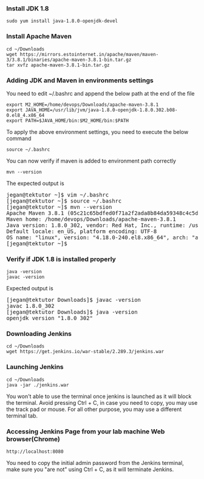 ### Install JDK 1.8
```
sudo yum install java-1.8.0-openjdk-devel
```
### Install Apache Maven 
```
cd ~/Downloads
wget https://mirrors.estointernet.in/apache/maven/maven-3/3.8.1/binaries/apache-maven-3.8.1-bin.tar.gz
tar xvfz apache-maven-3.8.1-bin.tar.gz
```

### Adding JDK and Maven in environments settings
You need to edit ~/.bashrc and append the below path at the end of the file
```
export M2_HOME=/home/devops/Downloads/apache-maven-3.8.1
export JAVA_HOME=/usr/lib/jvm/java-1.8.0-openjdk-1.8.0.302.b08-0.el8_4.x86_64
export PATH=$JAVA_HOME/bin:$M2_HOME/bin:$PATH
```
To apply the above environment settings, you need to execute the below command
```
source ~/.bashrc
```
You can now verify if maven is added to environment path correctly
```
mvn --version
```
The expected output is
<pre>
jegan@tektutor ~]$ vim ~/.bashrc
[jegan@tektutor ~]$ source ~/.bashrc
[jegan@tektutor ~]$ mvn --version
Apache Maven 3.8.1 (05c21c65bdfed0f71a2f2ada8b84da59348c4c5d)
Maven home: /home/devops/Downloads/apache-maven-3.8.1
Java version: 1.8.0_302, vendor: Red Hat, Inc., runtime: /usr/lib/jvm/java-1.8.0-openjdk-1.8.0.302.b08-0.el8_4.x86_64/jre
Default locale: en_US, platform encoding: UTF-8
OS name: "linux", version: "4.18.0-240.el8.x86_64", arch: "amd64", family: "unix"
[jegan@tektutor ~]$ 
</pre>

### Verify if JDK 1.8 is installed properly
```
java -version
javac -version
```
Expected output is
<pre>
[jegan@tektutor Downloads]$ javac -version
javac 1.8.0_302
[jegan@tektutor Downloads]$ java -version
openjdk version "1.8.0_302"
</pre>

### Downloading Jenkins
```
cd ~/Downloads
wget https://get.jenkins.io/war-stable/2.289.3/jenkins.war
```

### Launching Jenkins
```
cd ~/Downloads
java -jar ./jenkins.war
```
You won't able to use the terminal once jenkins is launched as it will block the terminal.  Avoid pressing Ctrl + C, in case you need to copy, you may use the track pad or mouse. For all other purpose, you may use a different terminal tab.

### Accessing Jenkins Page from your lab machine Web browser(Chrome)
```
http://localhost:8080
```
You need to copy the initial admin password from the Jenkins terminal, make sure you "are not" using Ctrl + C, as it will terminate Jenkins.

